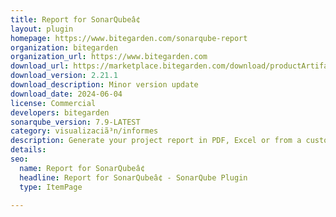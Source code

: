 ```yaml
---
title: Report for SonarQubeâ¢
layout: plugin
homepage: https://www.bitegarden.com/sonarqube-report
organization: bitegarden
organization_url: https://www.bitegarden.com
download_url: https://marketplace.bitegarden.com/download/productArtifact?productName=bitegarden-sonarqube-report&productVersion=2.21.1&productFileExt=jar&customerEmail=sonarplugins@gmail.com&customerName=sonarqube&customerSurnames=marketplace&customerCompany=bitegarden
download_version: 2.21.1
download_description: Minor version update
download_date: 2024-06-04
license: Commercial
developers: bitegarden
sonarqube_version: 7.9-LATEST
category: visualizaciã³n/informes
description: Generate your project report in PDF, Excel or from a customizable Open Document (ODT)
details: 
seo:
  name: Report for SonarQubeâ¢
  headline: Report for SonarQubeâ¢ - SonarQube Plugin
  type: ItemPage

---
```

